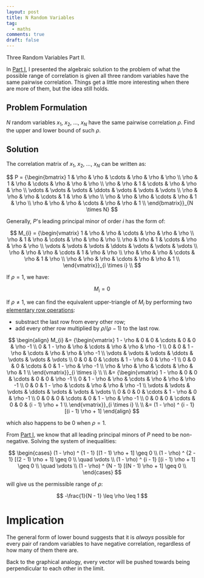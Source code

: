 ```yaml
---
layout: post
title: N Random Variables
tag:
  - maths
comments: true
draft: false
---
```

Three Random Variables Part II.

In [Part I](/Three-Random-Variables/), I presented the algebraic solution to the problem of what the possible range of correlation is given all three random variables have the same pairwise correlation. Things get a little more interesting when there are more of them, but the idea still holds. 

## Problem Formulation
$N$ random variables $x_1$, $x_2$, ..., $x_N$ have the same pairwise correlation $\rho$. Find the upper and lower bound of such $\rho$.

## Solution
The correlation matrix of $x_1$, $x_2$, ..., $x_N$ can be written as:

$$
P = {\begin{bmatrix} 
1      & \rho   & \rho   & \cdots & \rho   & \rho   & \rho   \\
\rho   & 1      & \rho   & \cdots & \rho   & \rho   & \rho   \\
\rho   & \rho   & 1      & \cdots & \rho   & \rho   & \rho   \\
\vdots & \vdots & \vdots & \ddots & \vdots & \vdots & \vdots \\
\rho   & \rho   & \rho   & \cdots & 1      & \rho   & \rho   \\
\rho   & \rho   & \rho   & \cdots & \rho   & 1      & \rho   \\
\rho   & \rho   & \rho   & \cdots & \rho   & \rho   & 1      \\
\end{bmatrix}}_{N \times N}
$$

Generally, $P$'s leading principal minor of order $i$ has the form of:

$$
M_{i} = {\begin{vmatrix} 
1      & \rho   & \rho   & \cdots & \rho   & \rho   & \rho   \\
\rho   & 1      & \rho   & \cdots & \rho   & \rho   & \rho   \\
\rho   & \rho   & 1      & \cdots & \rho   & \rho   & \rho   \\
\vdots & \vdots & \vdots & \ddots & \vdots & \vdots & \vdots \\
\rho   & \rho   & \rho   & \cdots & 1      & \rho   & \rho   \\
\rho   & \rho   & \rho   & \cdots & \rho   & 1      & \rho   \\
\rho   & \rho   & \rho   & \cdots & \rho   & \rho   & 1      \\
\end{vmatrix}}_{i \times i} \\
$$

If $\rho = 1$, we have:

$$
M_{i} = 0
$$

If $\rho \neq 1$, we can find the equivalent upper-triangle of $M_{i}$ by performing two [elementary row operations](https://en.wikipedia.org/wiki/Gaussian_elimination#Computing_determinants):
* substract the last row from every other row;
* add every other row multiplied by $\rho / (\rho - 1)$ to the last row.

$$
\begin{align}
M_{i} &= {\begin{vmatrix} 
1 - \rho & 0        & 0        & \cdots & 0        & 0        & \rho -1 \\
0        & 1 - \rho & \rho     & \cdots & \rho     & \rho     & \rho -1 \\
0        & 0        & 1 - \rho & \cdots & \rho     & \rho     & \rho -1 \\
\vdots   & \vdots   & \vdots   & \ddots & \vdots   & \vdots   & \vdots  \\
0        & 0        & 0        & \cdots & 1 - \rho & 0        & \rho -1 \\
0        & 0        & 0        & \cdots & 0        & 1 - \rho & \rho -1 \\
\rho     & \rho     & \rho     & \cdots & \rho     & \rho     & 1       \\
\end{vmatrix}}_{i \times i} \\
\\
&= {\begin{vmatrix} 
1 - \rho & 0        & 0        & \cdots & 0        & 0        & \rho -1          \\
0        & 1 - \rho & \rho     & \cdots & \rho     & \rho     & \rho -1          \\
0        & 0        & 1 - \rho & \cdots & \rho     & \rho     & \rho -1          \\
\vdots   & \vdots   & \vdots   & \ddots & \vdots   & \vdots   & \vdots           \\
0        & 0        & 0        & \cdots & 1 - \rho & 0        & \rho -1          \\
0        & 0        & 0        & \cdots & 0        & 1 - \rho & \rho -1          \\
0        & 0        & 0        & \cdots & 0        & 0        & (i - 1) \rho + 1 \\
\end{vmatrix}}_{i \times i} \\
\\
&= (1 - \rho) ^ {i - 1} [(i - 1)  \rho + 1]
\end{align}
$$

which also happens to be $0$ when $\rho = 1$.

From [Part I](/Three-Random-Variables/), we know that all leading principal minors of $P$ need to be non-negative. Solving the system of inequalities:

$$
\begin{cases}
(1 - \rho) ^ {1 - 1} [(1 - 1) \rho + 1] \geq 0 \\ 
(1 - \rho) ^ {2 - 1} [(2 - 1) \rho + 1] \geq 0 \\
\quad \vdots \\
(1 - \rho) ^ {i - 1} [(i - 1) \rho + 1] \geq 0 \\
\quad \vdots \\
(1 - \rho) ^ {N - 1} [(N - 1) \rho + 1] \geq 0 \\
\end{cases}
$$

will give us the permissible range of $\rho$:

$$
-\frac{1}{N - 1} \leq \rho \leq 1
$$

# Implication
The general form of lower bound suggests that it is _always_ possible for every pair of random variables to have negative correlation, regardless of how many of them there are.

Back to the graphical analogy, every vector will be pushed towards being perpendicular to each other in the limit.

